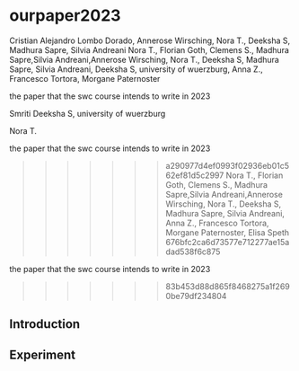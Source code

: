 # ourpaper2023

Cristian Alejandro Lombo Dorado, Annerose Wirsching, Nora T., Deeksha S, Madhura Sapre, Silvia Andreani
Nora T., Florian Goth, Clemens S., Madhura Sapre,Silvia Andreani,Annerose Wirsching, Nora T., Deeksha S, Madhura Sapre, Silvia Andreani, Deeksha S, university of wuerzburg, Anna Z., Francesco Tortora, Morgane Paternoster 

the paper that the swc course intends to write in 2023

Smriti 
Deeksha S, university of wuerzburg


Nora T.

the paper that the swc course intends to write in 2023

>>>>>>> a290977d4ef0993f02936eb01c562ef81d5c2997
Nora T., Florian Goth, Clemens S., Madhura Sapre,Silvia Andreani,Annerose 
Wirsching, Nora T., Deeksha S, Madhura Sapre, Silvia Andreani, Anna Z., Francesco Tortora, Morgane Paternoster,
Elisa Speth
>>>>>>> 676bfc2ca6d73577e712277ae15adad538f6c875

the paper that the swc course intends to write in 2023
>>>>>>> 83b453d88d865f8468275a1f2690be79df234804

## Introduction

## Experiment

